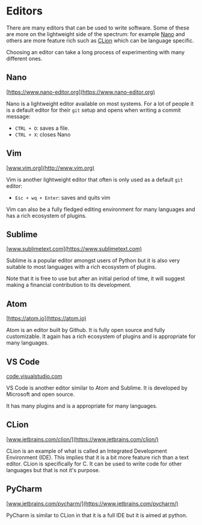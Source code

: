 # Editors

There are many editors that can be used to write software. Some of these are
more on the lightweight side of the spectrum: for example
[Nano](https://www.nano-editor.org) and others are more feature rich such as
[CLion](https://www.jetbrains.com/clion/) which can be language specific.

Choosing an editor can take a long process of experimenting with many different
ones.

## Nano

[https://www.nano-editor.org](https://www.nano-editor.org)

Nano is a lightweight editor available on most systems. For a lot of people it
is a default editor for their `git` setup and opens when writing a commit
message:

- `CTRL + O`: saves a file.
- `CTRL + X`: closes Nano

## Vim

[www.vim.org](http://www.vim.org)

Vim is another lightweight editor that often is only used as a default `git`
editor:

- `Esc + wq + Enter`: saves and quits vim

Vim can also be a fully fledged editing environment for many languages and has a
rich ecosystem of plugins.

## Sublime

[www.sublimetext.com](https://www.sublimetext.com)

Sublime is a popular editor amongst users of Python but it is also very
suitable to most languages with a rich ecosystem of plugins.

Note that it is free to use but after an initial period of time, it will suggest
making a financial contribution to its development.

## Atom

[https://atom.io](https://atom.io)

Atom is an editor built by Github. It is fully open source and fully
customizable. It again has a rich ecosystem of plugins and is appropriate for
many languages.

## VS Code

[code.visualstudio.com](https://code.visualstudio.com)

VS Code is another editor similar to Atom and Sublime. It is developed by
Microsoft and open source.

It has many plugins and is a appropriate for many languages.

## CLion

[www.jetbrains.com/clion/](https://www.jetbrains.com/clion/)

CLion is an example of what is called an Integrated Development Environment
(IDE). This implies that it is a bit more feature rich than a text editor. CLion
is specifically for C. It can be used to write code for other languages but that
is not it's purpose.

## PyCharm

[www.jetbrains.com/pycharm/](https://www.jetbrains.com/pycharm/)

PyCharm is similar to CLion in that it is a full IDE but it is aimed at python.
